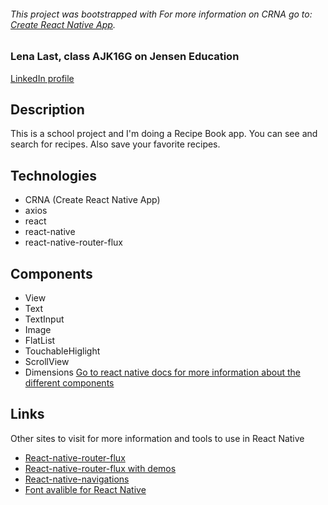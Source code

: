 ###### This project was bootstrapped with For more information on CRNA go to: [Create React Native App](https://github.com/react-community/create-react-native-app).
 
### Lena Last, class AJK16G on Jensen Education

[LinkedIn profile](https://www.linkedin.com/in/lena-last/)

## Description
This is a school project and I'm doing a Recipe Book app. 
You can see and search for recipes. Also save your favorite recipes.

## Technologies
* CRNA (Create React Native App)
* axios
* react
* react-native
* react-native-router-flux

## Components
* View
* Text
* TextInput
* Image
* FlatList
* TouchableHiglight
* ScrollView
* Dimensions
[Go to react native docs for more information about the different components](https://facebook.github.io/react-native/docs/getting-started.html)

## Links
Other sites to visit for more information and tools to use in React Native
* [React-native-router-flux](https://github.com/aksonov/react-native-router-flux/blob/master/docs/API.md)
* [React-native-router-flux with demos](https://medium.com/differential/react-native-basics-using-react-native-router-flux-f11e5128aff9)
* [React-native-navigations](https://reactnavigation.org/docs/intro/)
* [Font avalible for React Native](https://github.com/react-native-training/react-native-fonts)
